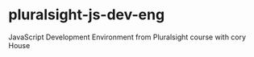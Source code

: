 # pluralsight-js-dev-eng
JavaScript Development Environment from Pluralsight course with cory House

